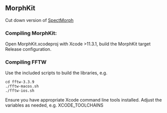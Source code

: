 ## MorphKit

Cut down version of [SpectMorph](https://github.com/swesterfeld/spectmorph)

### Compiling MorphKit:

Open MorphKit.xcodeproj with Xcode >11.3.1, build the MorphKit target Release configuration.

### Compiling FFTW

Use the included scripts to build the libraries, e.g.

```
cd fftw-3.3.9
./fftw-macos.sh
./fftw-ios.sh
```

Ensure you have appropriate Xcode command line tools installed. Adjust the variables as needed, e.g. XCODE_TOOLCHAINS

